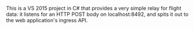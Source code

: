 This is a VS 2015 project in C# that provides a very simple relay for flight data: it listens for an HTTP POST body on localhost:8492, and spits it out to the web application's ingress API.
